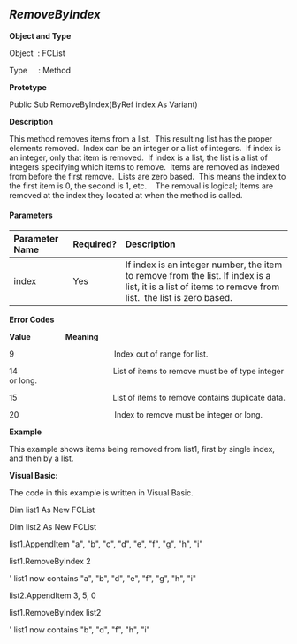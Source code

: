 _RemoveByIndex_
---------------

**Object and Type**

Object  : FCList

Type     : Method

**Prototype**

Public Sub RemoveByIndex(ByRef index As Variant)

**Description**

This method removes items from a list.  This resulting list has the proper elements removed.  Index can be an integer or a list of integers.  If index is an integer, only that item is removed.  If index is a list, the list is a list of integers specifying which items to remove.  Items are removed as indexed from before the first remove.  Lists are zero based.  This means the index to the first item is 0, the second is 1, etc.    The removal is logical; Items are removed at the index they located at when the method is called.

#### Parameters

| Parameter Name | Required? | Description |
|:--- |:--- |:--- |
| index | Yes | If index is an integer number, the item to remove from the list. If index is a list, it is a list of items to remove from list.  the list is zero based. |

**Error Codes**

**Value**                **Meaning**

9                                              Index out of range for list.

14                                            List of items to remove must be of type integer or long.

15                                            List of items to remove contains duplicate data.

20                                            Index to remove must be integer or long.

**Example**

This example shows items being removed from list1, first by single index, and then by a list.

**Visual Basic:**

The code in this example is written in Visual Basic.

Dim list1 As New FCList

Dim list2 As New FCList

list1.AppendItem "a", "b", "c", "d", "e", "f", "g", "h", "i"

list1.RemoveByIndex 2

' list1 now contains "a", "b", "d", "e", "f", "g", "h", "i"

list2.AppendItem 3, 5, 0

list1.RemoveByIndex list2

' list1 now contains "b", "d", "f", "h", "i"